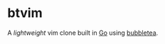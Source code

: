 # btvim

A _lightweight_ vim clone built in [Go](https://go.dev) using [bubbletea](https://github.com/charmbracelet/bubbletea).
